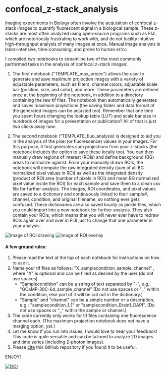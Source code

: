 # confocal_z-stack_analysis
Imaging experiments in Biology often involve the acquisition of confocal z-stack images to quantify fluorescent signal in a biological sample. These z-stacks are most often analyzed using open-source programs such as FIJI, which are notoriously frustrating to work with, and do not facility intuitive high-throughput analysis of many images at once. Manual image analysis is labor-intensive, time-consuming, and prone to human error.

I compiled two notebooks to streamline two of the most commonly performed tasks in the analysis of confocal z-stack images:

1. The first notebook ("TEMPLATE_max_projec") allows the user to generate and save maximum projection images with a variety of adjustable parameters, such as filters, channel colors, adjustable scale bar (position, size, and color), and more. These parameters are defined once at the beginning of the notebook, in addition to a directory containing the raw tif files. The notebook then automatically generates and saves maximum projections (the saving folder and data format of the generated images can be adjusted too). Remember that one time you spent hours changing the lookup table (LUT) and scale bar size in hundreds of images for a presentation or publication? All of that is just two clicks away now.

2. The second notebook ("TEMPLATE_fluo_analysis) is designed to aid you in the analysis of the pixel (or fluorescence) values in your images. For this purpose, it first generates sum projections from your z-stacks (the notebook includes the option to save these locally too). You can then manually draw regions of interest (ROIs) and define background (BG) areas to normalize against. From your manually drawn ROIs, the notebook will compute the raw integrated density (sum of all BG normalized pixel values in ROI) as well as the integrated density (product of ROI area (number of pixels in ROI) and mean BG normalized pixel value inside the ROI) for each sample and save them to a clean csv file for further analysis. The images, ROI coordinates, and pixel values are saved to a dictionary and continuously linked to their sample#, channel, condition, and original filename, so nothing ever gets confused. These dictionaries are also saved locally as pickle files, which you could import into a new notebook for further analysis. They also contain your ROIs, which means that you will never ever have to redraw ROIs again over and over in FIJI just to change that one parameter in your analysis. 

![Image of ROI drawing](https://ibb.co/4WLRf1W)
![Image of ROI overlay](fhttps://ibb.co/D9WghKh)

#### A few ground rules:
1. Please read the text at the top of each notebook for instructions on how to use it. 
2. Name your tif files as follows: 
  "X_samplecondition_sample_channel" , where "X" is optional and can be filled as desired by the user (do not use spaces).  
      - "Samplecondition" can be a string of text separated by "-", e.g., "GCaMP-30C-6d_sample_channel" (Do not use spaces or "_" within the condition, else part of it will be cut out in the dictionary.)  
      - "Sample" and "channel" can be a simple number or a description, e.g.: "samplecondition_1_1" or "samplecondition_Brain1_DAPI".  (Do not use spaces or "_" within the sample or channel.)  
3. The code currently only works for tif files containing one fluorescence channel each. (The maximum projection notebook does not have a merging option, yet.)
4. Let me know if you run into issues; I would love to hear your feedback! This code is quite versatile and can be tailored to analyze 2D images and time series (including 2-photon images).
5. Please [cite](https://academia.stackexchange.com/questions/14010/how-do-you-cite-a-github-repository) this GitHub repository if you found it to be useful. 

ENJOY!

[![DOI](https://zenodo.org/badge/DOI/10.5281/zenodo.3995395.svg)](https://doi.org/10.5281/zenodo.3995395)
